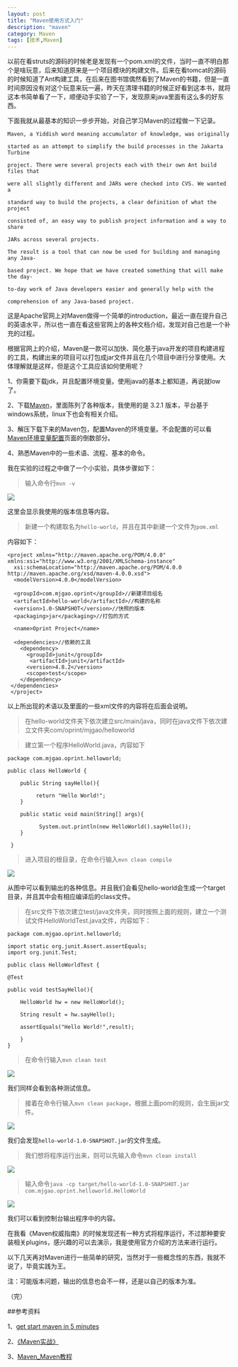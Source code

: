 ```yaml
---
layout: post
title: "Maven使用方式入门"
description: "maven"
category: Maven
tags: [技术,Maven]
---
```


以前在看struts的源码的时候老是发现有一个pom.xml的文件，当时一直不明白那个是啥玩意，后来知道原来是一个项目模块的构建文件。后来在看tomcat的源码的时候知道了Ant构建工具，在后来在图书馆偶然看到了Maven的书籍，但是一直时间原因没有对这个玩意来玩一遍，昨天在清理书籍的时候正好看到这本书，就将这本书简单看了一下，顺便动手实验了一下，发现原来java里面有这么多的好东西。

下面我就从最基本的知识一步步开始，对自己学习Maven的过程做一下记录。

    Maven, a Yiddish word meaning accumulator of knowledge, was originally 

    started as an attempt to simplify the build processes in the Jakarta Turbine 

    project. There were several projects each with their own Ant build files that 

    were all slightly different and JARs were checked into CVS. We wanted a 

    standard way to build the projects, a clear definition of what the project 

    consisted of, an easy way to publish project information and a way to share 

    JARs across several projects.

    The result is a tool that can now be used for building and managing any Java-

    based project. We hope that we have created something that will make the day-

    to-day work of Java developers easier and generally help with the
  
    comprehension of any Java-based project.

这是Apache官网上对Maven做得一个简单的introduction，最近一直在提升自己的英语水平，所以也一直在看这些官网上的各种文档介绍，发现对自己也是一个补充的过程。

根据官网上的介绍，Maven是一款可以加快、简化基于java开发的项目构建进程的工具，构建出来的项目可以打包成jar文件并且在几个项目中进行分享使用。大体理解就是这样，但是这个工具应该如何使用呢？

1、你需要下载jdk，并且配置环境变量。使用java的基本上都知道，再说就low了。

2、下载[Maven](http://maven.apache.org/download.cgi)，里面陈列了各种版本，我使用的是 3.2.1 版本，平台基于windows系统，linux下也会有相关介绍。

3、解压下载下来的Maven包，配置Maven的环境变量。不会配置的可以看[Maven环境变量配置](http://maven.apache.org/download.cgi)页面的倒数部分。

4、熟悉Maven中的一些术语、流程、基本的命令。

我在实验的过程之中做了一个小实验，具体步骤如下：

>输入命令行`mvn -v`

<img src="/assets/images/ma1.jpg" />

这里会显示我使用的版本信息等内容。

>新建一个构建取名为`hello-world`，并且在其中新建一个文件为`pom.xml`

内容如下：
 
    <project xmlns="http://maven.apache.org/POM/4.0.0" xmlns:xsi="http://www.w3.org/2001/XMLSchema-instance"
      xsi:schemaLocation="http://maven.apache.org/POM/4.0.0 http://maven.apache.org/xsd/maven-4.0.0.xsd">
      <modelVersion>4.0.0</modelVersion>

      <groupId>com.mjgao.oprint</groupId>//新建项目组名
      <artifactId>hello-world</artifactId>//构建的名称
      <version>1.0-SNAPSHOT</version>//快照的版本
      <packaging>jar</packaging>//打包的方式

      <name>Oprint Project</name>

      <dependencies>//依赖的工具
        <dependency>
          <groupId>junit</groupId>
           <artifactId>junit</artifactId>
          <version>4.8.2</version>
          <scope>test</scope>
        </dependency>
     </dependencies>
     </project>
以上所出现的术语以及里面的一些xml文件的内容将在后面会说明。

>在hello-world文件夹下依次建立src/main/java，同时在java文件下依次建立文件夹com/oprint/mjgao/helloworld

>建立第一个程序HelloWorld.java，内容如下

    package com.mjgao.oprint.helloworld;

    public class HelloWorld {
	
        public String sayHello(){
    	  
    	     return "Hello World!";
    	}	
    	
        public static void main(String[] args){
    	   
    	      System.out.println(new HelloWorld().sayHello());
    	}
	
     }
>进入项目的根目录，在命令行输入`mvn clean compile`

<img src="/assets/images/ma2.jpg" />

从图中可以看到输出的各种信息。并且我们会看见hello-world会生成一个target目录，并且其中会有相应编译后的class文件。

>在src文件下依次建立test/java文件夹，同时按照上面的规则，建立一个测试文件HelloWorldTest.java文件，内容如下：

    package com.mjgao.oprint.helloworld;

    import static org.junit.Assert.assertEquals;
    import org.junit.Test;

    public class HelloWorldTest {
	
    @Test
    
    public void testSayHello(){
    	
    	HelloWorld hw = new HelloWorld();
    	
    	String result = hw.sayHello();
    	
    	assertEquals("Hello World!",result);
    	
    	}
    }

>在命令行输入`mvn clean test`

<img src="/assets/images/ma3.jpg" />

我们同样会看到各种测试信息。

>接着在命令行输入`mvn clean package`，根据上面pom的规则，会生辰jar文件。

<img src="/assets/images/ma4.jpg" />

我们会发现`hello-world-1.0-SNAPSHOT.jar`的文件生成。

>我们想将程序运行出来，则可以先输入命令`mvn clean install`

<img src="/assets/images/ma5.jpg" />

>输入命令`java -cp target/hello-world-1.0-SNAPSHOT.jar com.mjgao.oprint.helloworld.HelloWorld`

<img src="/assets/images/ma6.jpg" />

我们可以看到控制台输出程序中的内容。

在我看《Maven权威指南》的时候发现还有一种方式将程序运行，不过那种要安装相关plugins，感兴趣的可以去演示，我是使用官方介绍的方法来进行运行。

以下几天再对Maven进行一些简单的研究，当然对于一些概念性的东西，我就不说了，毕竟实践为王。

注：可能版本问题，输出的信息也会不一样，还是以自己的版本为准。

（完）

##参考资料

1、[get start maven in 5 minutes](http://maven.apache.org/guides/getting-started/maven-in-five-minutes.html)

2、[《Maven实战》](http://book.douban.com/subject/5345682/)

3、[Maven_Maven教程](http://www.yiibai.com/maven/)











  
